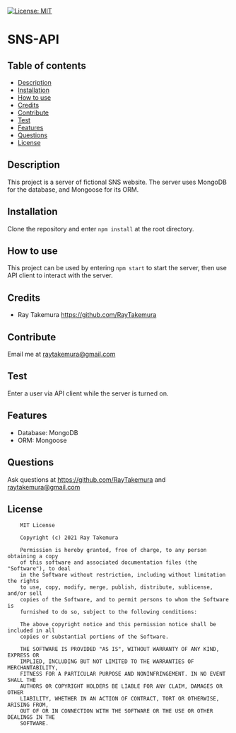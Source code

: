 
  [![License: MIT](https://img.shields.io/badge/License-MIT-yellow.svg)](https://opensource.org/licenses/MIT)    
  # SNS-API
  
  ## Table of contents
  * [Description](#description)
  * [Installation](#installation)
  * [How to use](#How-to-use)
  * [Credits](#credits)
  * [Contribute](#contribute)
  * [Test](#test)
  * [Features](#features)
  * [Questions](#questions)
  * [License](#license)
    
  ## Description
  This project is a server of fictional SNS website. The server uses MongoDB for the database, and Mongoose for its ORM.

  ## Installation
  Clone the repository and enter `npm install` at the root directory.

  ## How to use
  This project can be used by entering `npm start` to start the server, then use API client to interact with the server.

  ## Credits
  * Ray Takemura https://github.com/RayTakemura

  ## Contribute
  Email me at raytakemura@gmail.com

  ## Test
  Enter a user via API client while the server is turned on.

  ## Features
  * Database: MongoDB 
  * ORM: Mongoose

  ## Questions
  Ask questions at https://github.com/RayTakemura and raytakemura@gmail.com
  
  ## License
  
        MIT License

        Copyright (c) 2021 Ray Takemura
        
        Permission is hereby granted, free of charge, to any person obtaining a copy
        of this software and associated documentation files (the "Software"), to deal
        in the Software without restriction, including without limitation the rights
        to use, copy, modify, merge, publish, distribute, sublicense, and/or sell
        copies of the Software, and to permit persons to whom the Software is
        furnished to do so, subject to the following conditions:
        
        The above copyright notice and this permission notice shall be included in all
        copies or substantial portions of the Software.
        
        THE SOFTWARE IS PROVIDED "AS IS", WITHOUT WARRANTY OF ANY KIND, EXPRESS OR
        IMPLIED, INCLUDING BUT NOT LIMITED TO THE WARRANTIES OF MERCHANTABILITY,
        FITNESS FOR A PARTICULAR PURPOSE AND NONINFRINGEMENT. IN NO EVENT SHALL THE
        AUTHORS OR COPYRIGHT HOLDERS BE LIABLE FOR ANY CLAIM, DAMAGES OR OTHER
        LIABILITY, WHETHER IN AN ACTION OF CONTRACT, TORT OR OTHERWISE, ARISING FROM,
        OUT OF OR IN CONNECTION WITH THE SOFTWARE OR THE USE OR OTHER DEALINGS IN THE
        SOFTWARE.
        
  
  